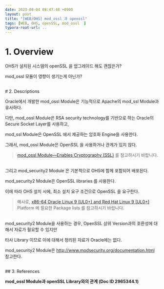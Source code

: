 ```yaml
---
date: 2023-08-04 08:47:48 +0900
layout: post
title: "[WEB/OHS] mod_ossl 과 openssl"
tags: [WEB, OHS, openSSL, mod_ossl	]
typora-root-url: ..
---
```


# 1. Overview

OHS가 설치된 시스템의 openSSL 을 업그레이드 해도 괜찮은가?

mod_ossl 모듈이 영향이 생기는게 아닌가?

<br>
# 2. Descriptions

Oracle에서 개발한 mod_ossl Module은 기능적으로 Apache의 mod_ssl Module과 유사하다.

다만, mod_ossl Module은 RSA security technology를 기반으로 하는 Oracle의 Secure Socket Layer를 사용하고,

mod_ssl Module은 OpenSSL 에서 제공하는 암호화 Engine을 사용한다.

그래서, mod_ossl Module은 OpenSSL 을 사용하거나 관계가 있지 않다.

> [mod_ossl Module—Enables Cryptography (SSL)](https://docs.oracle.com/en/middleware/fusion-middleware/web-tier/12.2.1.4/administer-ohs/under_mods.html#GUID-9436C934-4A4F-4BB1-93CB-5FAFF2B5757E) 를 참고하시기 바랍니다.

<br>
그리고 mod_security2 Module 은 기본적으로 OHS에 함께 포함되어 배포된다.

mod_security2 Module은 OpenSSL libraries 를 사용한다.

이에 따라 OHS 설치 시에, 최소 설치 요구 조건으로 OpenSSL 을 요구한다.

> 예시로, [x86-64 Oracle Linux 9 (UL0+) and Red Hat Linux 9 (UL0+)](https://docs.oracle.com/en/middleware/fusion-middleware/12.2.1.4/sysrs/system-requirements-and-specifications.html#GUID-37C51062-3732-4A4B-8E0E-003D9DFC8C26__LINUX9) Platform 에 필요한 Package lists 를 참고하시기 바랍니다.

<br>
mod_security2 Module을 사용하는 경우, OpenSSL 상위 Version과의 호환성에 대해서 자료가 필요할 수 있지만

타사 Library 이므로 이에 대해서 정리된 자료가 Oracle에는 없다.

mod_security2 Module은 http://www.modsecurity.org/documentation.html 참고한다.

<br>
## 3. References

**mod_ossl Module과 openSSL Library와의 관계 (Doc ID 2965344.1)**
